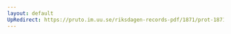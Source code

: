 ```yaml
---
layout: default
UpRedirect: https://pruto.im.uu.se/riksdagen-records-pdf/1871/prot-1871--ak--519/prot-1871--ak--519_008.pdf
---
```

